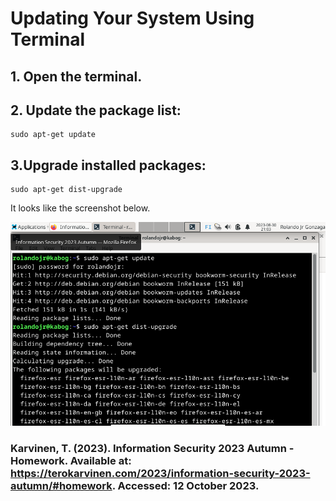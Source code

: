 # Updating Your System Using Terminal


## 1. Open the terminal.

## 2. Update the package list:
   
    sudo apt-get update

## 3.Upgrade installed packages:

    sudo apt-get dist-upgrade

It looks like the screenshot below.

<img src="https://github.com/rolandogonzagajr/infosec/blob/main/Screenshots/Screenshot.UpdateAllOS.png">

### Karvinen, T. (2023). Information Security 2023 Autumn - Homework. Available at: https://terokarvinen.com/2023/information-security-2023-autumn/#homework. Accessed: 12 October 2023.
